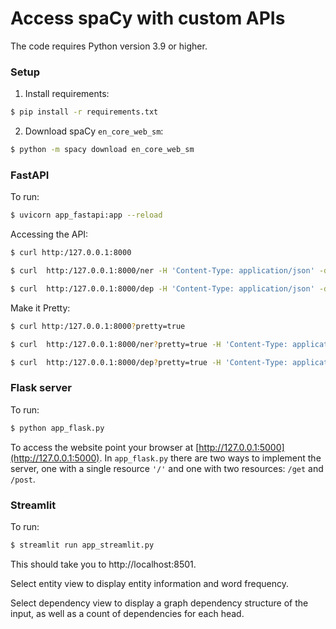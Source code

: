 # Access spaCy with custom APIs

The code requires Python version 3.9 or higher.

### Setup
1. Install requirements:

```bash
$ pip install -r requirements.txt
```


2. Download spaCy ```en_core_web_sm```:

```bash
$ python -m spacy download en_core_web_sm
```

### FastAPI

To run:

```bash
$ uvicorn app_fastapi:app --reload
```

Accessing the API:

```bash
$ curl http:/127.0.0.1:8000

$ curl  http:/127.0.0.1:8000/ner -H 'Content-Type: application/json' -d@input.json

$ curl  http:/127.0.0.1:8000/dep -H 'Content-Type: application/json' -d@input.json
```

Make it Pretty:

```bash
$ curl http:/127.0.0.1:8000?pretty=true

$ curl  http:/127.0.0.1:8000/ner?pretty=true -H 'Content-Type: application/json' -d@input.json

$ curl  http:/127.0.0.1:8000/dep?pretty=true -H 'Content-Type: application/json' -d@input.json
```


### Flask server

To run:

```bash
$ python app_flask.py
```

To access the website point your browser at [http://127.0.0.1:5000](http://127.0.0.1:5000). In `app_flask.py` there are two ways to implement the server, one with a single resource `'/'` and one with two resources: `/get` and `/post`.


### Streamlit

To run:

```bash
$ streamlit run app_streamlit.py
```
This should take you to http://localhost:8501.

Select entity view to display entity information and word frequency.

Select dependency view to display a graph dependency structure of the input, as well as a count of dependencies for each head.

